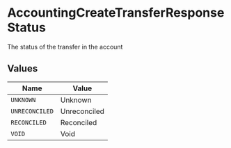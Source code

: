 # AccountingCreateTransferResponseStatus

The status of the transfer in the account


## Values

| Name           | Value          |
| -------------- | -------------- |
| `UNKNOWN`      | Unknown        |
| `UNRECONCILED` | Unreconciled   |
| `RECONCILED`   | Reconciled     |
| `VOID`         | Void           |